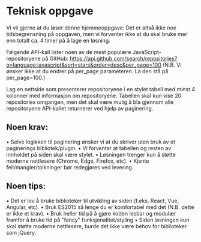 # Teknisk oppgave

Vi vil gjerne at du løser denne hjemmeoppgave: Det er altså ikke noe tidsbegrensning på oppgaven, men vi forventer ikke at du skal bruke mer enn totalt ca. 4 timer på å lage en løsning.

Følgende API-kall lister noen av de mest populære JavaScript-repositoryene på GitHub: https://api.github.com/search/repositories?q=language:javascript&sort=stars&order=desc&per_page=100  (N.B. Vi ønsker ikke at du endrer på per_page parameteren. La den stå på per_page=100.)

Lag en nettside som presenterer repositoryene i en stylet tabell med minst 4 kolonner med informasjon om repositoryene. Tabellen skal kun vise 20 repositories omgangen, men det skal være mulig å bla gjennom alle repositoryene API-kallet returnerer ved hjelp av paginering.

## Noen krav:
• Selve logikken til paginering ønsker vi at du skriver uten bruk av et paginerings bibliotek/plugin.
• Vi forventer at tabellen og resten av innholdet på siden skal være stylet.
• Løsningen trenger kun å støtte moderne nettlesere (Chrome, Edge, Firefox, etc).
• Kjente feil/mangler/tolkninger bør redegjøres ved levering.

## Noen tips:
• Det er lov å bruke biblioteker til utvikling av siden (f.eks. React, Vue, Angular, etc).
• Bruk ES2015 så lenge du er komfortabel med det (N.B. dette er ikke et krav).
• Bruk heller tid på å gjøre koden lesbar og modulær framfor å bruke tid på "fancy" funksjonalitet/styling
• Siden løsningen kun skal støtte moderne nettlesere, burde det ikke være behov for biblioteker som jQuery.

